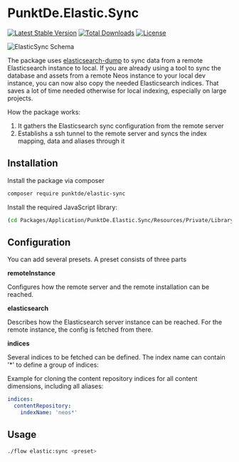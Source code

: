 # PunktDe.Elastic.Sync

[![Latest Stable Version](https://poser.pugx.org/punktDe/elastic-sync/v/stable)](https://packagist.org/packages/punktDe/elastic-sync) [![Total Downloads](https://poser.pugx.org/punktDe/elastic-sync/downloads)](https://packagist.org/packages/punktDe/elastic-sync) [![License](https://poser.pugx.org/punktDe/elastic-sync/license)](https://packagist.org/packages/punktDe/elastic-sync)

![ElasticSync Schema](Resources/Public/ElasticSync.png)

The package uses [elasticsearch-dump](https://github.com/taskrabbit/elasticsearch-dump) to sync data from a remote Elasticsearch instance to local. If you are already using a tool to sync the database and assets from a remote Neos instance to your local dev instance, you can now also copy the needed Elasticsearch indices. That saves a lot of time needed otherwise for local indexing, especially on large projects.

How the package works:

1. It gathers the Elasticsearch sync configuration from the remote server
2. Establishs a ssh tunnel to the remote server and syncs the index mapping, data and aliases through it

## Installation

Install the package via composer

```bash
composer require punktde/elastic-sync
```

Install the required JavaScript library:

```bash
(cd Packages/Application/PunktDe.Elastic.Sync/Resources/Private/Library && npm install)
```

## Configuration

You can add several presets. A preset consists of three parts

**remoteInstance** 
   
Configures how the remote server and the remote installation can be reached.

**elasticsearch** 

Describes how the Elasticsearch server instance can be reached. For the remote instance, the config is fetched from there.

**indices** 

Several indices to be fetched can be defined. The index name can contain '*' to define a group of indices:

Example for cloning the content repository indices for all content dimensions, including all aliases: 

```yaml
indices:
  contentRepository:
    indexName: 'neos*' 
```

## Usage

```bash
./flow elastic:sync <preset>
```
